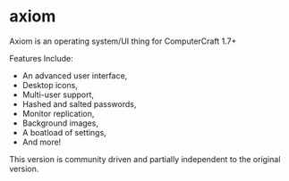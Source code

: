 # axiom

Axiom is an operating system/UI thing for ComputerCraft 1.7+

Features Include:
 - An advanced user interface,
 - Desktop icons, 
 - Multi-user support,
 - Hashed and salted passwords,
 - Monitor replication,
 - Background images,
 - A boatload of settings,
 - And more!

This version is community driven and partially independent to the original version.
